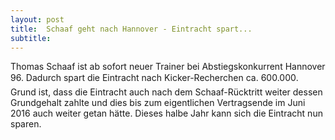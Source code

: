 ```yaml
---
layout: post
title:  Schaaf geht nach Hannover - Eintracht spart...
subtitle:  
---
```


Thomas Schaaf ist ab sofort neuer Trainer bei Abstiegskonkurrent Hannover 96. Dadurch spart die Eintracht nach Kicker-Recherchen ca. 600.000. Grund ist, dass die Eintracht auch nach dem Schaaf-Rücktritt weiter dessen Grundgehalt zahlte und dies bis zum eigentlichen Vertragsende im Juni 2016 auch weiter getan hätte. Dieses halbe Jahr kann sich die Eintracht nun sparen.


